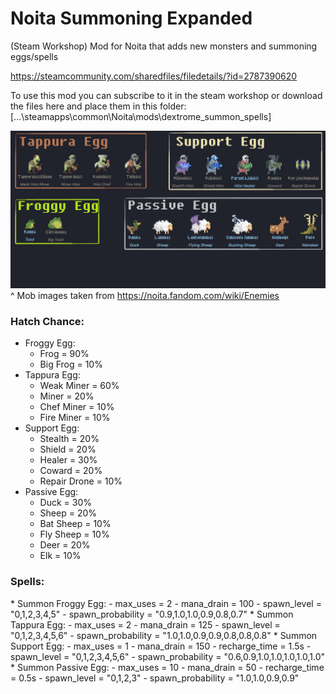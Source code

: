# Noita Summoning Expanded
(Steam Workshop) Mod for Noita that adds new monsters and summoning eggs/spells

https://steamcommunity.com/sharedfiles/filedetails/?id=2787390620

To use this mod you can subscribe to it in the steam workshop or download the files here and place them in this folder: [...\steamapps\common\Noita\mods\dextrome_summon_spells]

![workshop_preview_image](https://github.com/Dextrome/noita-summoning-expanded/blob/main/workshop_preview_image.png)
^ Mob images taken from https://noita.fandom.com/wiki/Enemies

<h3>Hatch Chance:</h3>

* Froggy Egg:
    - Frog = 90%
    - Big Frog = 10%
* Tappura Egg:
    - Weak Miner = 60%
    - Miner = 20%
    - Chef Miner = 10%
    - Fire Miner = 10%
* Support Egg:
    - Stealth = 20%
    - Shield = 20%
    - Healer = 30%
    - Coward = 20%
    - Repair Drone = 10%
* Passive Egg:
    - Duck = 30%
    - Sheep = 20%
    - Bat Sheep = 10%
    - Fly Sheep = 10%
    - Deer = 20%
    - Elk = 10%

<h3> Spells: </h3>
* Summon Froggy Egg:
    - max_uses                          = 2
    - mana_drain                        = 100
    - spawn_level                       = "0,1,2,3,4,5"
	- spawn_probability                 = "0.9,1.0,1.0,0.9,0.8,0.7"
* Summon Tappura Egg:
    - max_uses                          = 2
    - mana_drain                        = 125
    - spawn_level                       = "0,1,2,3,4,5,6"
	- spawn_probability                 = "1.0,1.0,0.9,0.9,0.8,0.8,0.8"
* Summon Support Egg:
    - max_uses                          = 1
    - mana_drain                        = 150
    - recharge_time                     = 1.5s
    - spawn_level                       = "0,1,2,3,4,5,6"
	- spawn_probability                 = "0.6,0.9,1.0,1.0,1.0,1.0,1.0"
* Summon Passive Egg:
    - max_uses                          = 10
    - mana_drain                        = 50
    - recharge_time                     = 0.5s
    - spawn_level                       = "0,1,2,3"
	- spawn_probability                 = "1.0,1.0,0.9,0.9"
    